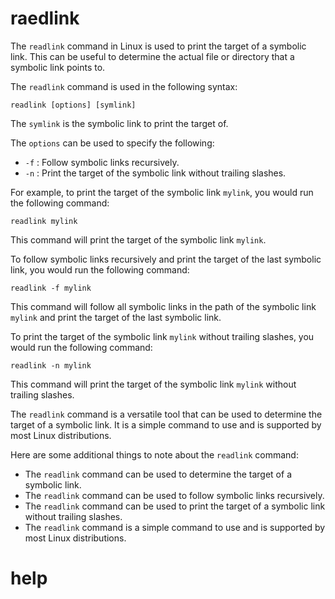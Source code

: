 # raedlink

The `readlink` command in Linux is used to print the target of a symbolic link. This can be useful to determine the actual file or directory that a symbolic link points to.

The `readlink` command is used in the following syntax:

```
readlink [options] [symlink]
```

The `symlink` is the symbolic link to print the target of.

The `options` can be used to specify the following:

* `-f` : Follow symbolic links recursively.
* `-n` : Print the target of the symbolic link without trailing slashes.

For example, to print the target of the symbolic link `mylink`, you would run the following command:

```
readlink mylink
```

This command will print the target of the symbolic link `mylink`.

To follow symbolic links recursively and print the target of the last symbolic link, you would run the following command:

```
readlink -f mylink
```

This command will follow all symbolic links in the path of the symbolic link `mylink` and print the target of the last symbolic link.

To print the target of the symbolic link `mylink` without trailing slashes, you would run the following command:

```
readlink -n mylink
```

This command will print the target of the symbolic link `mylink` without trailing slashes.

The `readlink` command is a versatile tool that can be used to determine the target of a symbolic link. It is a simple command to use and is supported by most Linux distributions.

Here are some additional things to note about the `readlink` command:

* The `readlink` command can be used to determine the target of a symbolic link.
* The `readlink` command can be used to follow symbolic links recursively.
* The `readlink` command can be used to print the target of a symbolic link without trailing slashes.
* The `readlink` command is a simple command to use and is supported by most Linux distributions.



# help 

```

```
